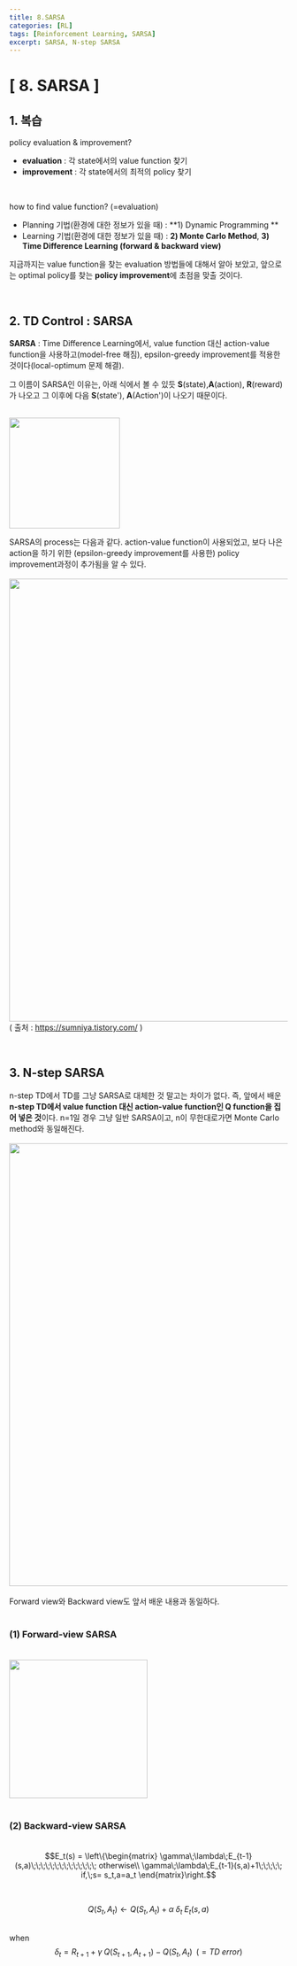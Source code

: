 ```yaml
---
title: 8.SARSA
categories: [RL]
tags: [Reinforcement Learning, SARSA]
excerpt: SARSA, N-step SARSA
---
```

<script src="https://cdn.mathjax.org/mathjax/latest/MathJax.js?config=TeX-AMS-MML_HTMLorMML" type="text/javascript"></script>

# [ 8. SARSA ]

## 1. 복습
policy evaluation & improvement?
- **evaluation** : 각 state에서의 value function 찾기
- **improvement** : 각 state에서의 최적의 policy 찾기

<br>

how to find value function? (=evaluation)
- Planning 기법(환경에 대한 정보가 있을 때) : **1) Dynamic Programming **
- Learning 기법(환경에 대한 정보가 있을 때) : **2) Monte Carlo Method**, **3) Time Difference Learning (forward & backward view)**

지금까지는 value function을 찾는 evaluation 방법들에 대해서 알아 보았고, 앞으로는 optimal policy를 찾는 **policy improvement**에 초점을 맞출 것이다.

<br>



## 2. TD Control : SARSA
**SARSA** : Time Difference Learning에서, value function 대신 action-value function을 사용하고(model-free 해짐), epsilon-greedy improvement를 적용한 것이다(local-optimum 문제 해결).
<br>

그 이름이 SARSA인 이유는, 아래 식에서 볼 수 있듯 **S**(state),**A**(action), **R**(reward)가 나오고 그 이후에 다음 **S**(state'), **A**(Action')이 나오기 때문이다. 

<br>
<img src="https://t1.daumcdn.net/cfile/tistory/998852495A636E3F01" width="200" /> <br>

SARSA의 process는 다음과 같다. action-value function이 사용되었고, 보다 나은 action을 하기 위한 (epsilon-greedy improvement를 사용한) policy improvement과정이 추가됨을 알 수 있다. <br><br>
<img src="https://t1.daumcdn.net/cfile/tistory/9997F2425A64220127" width="800" /> <br>
( 출처 : https://sumniya.tistory.com/ )

<br>



## 3. N-step SARSA
n-step TD에서 TD를 그냥 SARSA로 대체한 것 말고는 차이가 없다. 즉, 앞에서 배운 **n-step TD에서 value function 대신 action-value function인 Q function을 집어 넣은 것**이다. n=1일 경우 그냥 일반 SARSA이고, n이 무한대로가면 Monte Carlo method와 동일해진다. <br> <br>
<img src="https://t1.daumcdn.net/cfile/tistory/9919D9345A64124516" width="800" /> <br>
<br>
Forward view와 Backward view도 앞서 배운 내용과 동일하다. <br><br>

### (1) Forward-view SARSA <br><br>
<img src="https://t1.daumcdn.net/cfile/tistory/9989724B5A641ADF1E" width="250" /> <br> <br>
### (2) Backward-view SARSA <br><br>

$$E_t(s) = \left\{\begin{matrix}
\gamma\;\lambda\;E_{t-1}(s,a)\;\;\;\;\;\;\;\;\;\;\;\;\;\; otherwise\\ 
\gamma\;\lambda\;E_{t-1}(s,a)+1\;\;\;\;\; if,\;s= s_t,a=a_t
\end{matrix}\right.$$

<br>

$$Q(S_t,A_t) \leftarrow Q(S_t, A_t) + \alpha\;\delta_t\;E_t(s,a)$$

<br>when $$\delta_t = R_{t+1}+\gamma\;Q(S_{t+1},A_{t+1}) - Q(S_t,A_t) \;\;(= TD\; error)$$

